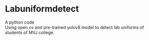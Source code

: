 # Labuniformdetect
A python code
<br>
Using open cv and pre-trained yolov8 model to detect lab uniforms of students of MVJ college.
